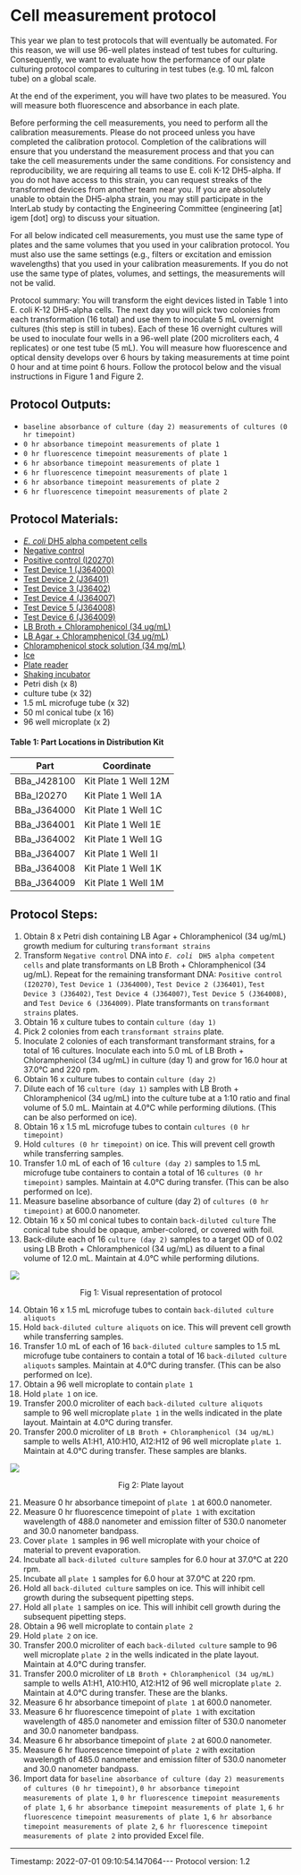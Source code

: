# Cell measurement protocol

This year we plan to test protocols that will eventually be automated. For this reason, we will use 96-well plates instead of test tubes for culturing. Consequently, we want to evaluate how the performance of our plate culturing protocol compares to culturing in test tubes (e.g. 10 mL falcon tube) on a global scale.

At the end of the experiment, you will have two plates to be measured. You will measure both fluorescence and absorbance in each plate.

Before performing the cell measurements, you need to perform all the calibration measurements. Please do not proceed unless you have completed the calibration protocol. Completion of the calibrations will ensure that you understand the measurement process and that you can take the cell measurements under the same conditions. For consistency and reproducibility, we are requiring all teams to use E. coli K-12 DH5-alpha. If you do not have access to this strain, you can request streaks of the transformed devices from another team near you. If you are absolutely unable to obtain the DH5-alpha strain, you may still participate in the InterLab study by contacting the Engineering Committee (engineering [at] igem [dot] org) to discuss your situation.

For all below indicated cell measurements, you must use the same type of plates and the same volumes that you used in your calibration protocol. You must also use the same settings (e.g., filters or excitation and emission wavelengths) that you used in your calibration measurements. If you do not use the same type of plates, volumes, and settings, the measurements will not be valid.

Protocol summary: You will transform the eight devices listed in Table 1 into E. coli K-12 DH5-alpha cells. The next day you will pick two colonies from each transformation (16 total) and use them to inoculate 5 mL overnight cultures (this step is still in tubes). Each of these 16 overnight cultures will be used to inoculate four wells in a 96-well plate (200 microliters each, 4 replicates) or one test tube (5 mL). You will measure how fluorescence and optical density develops over 6 hours by taking measurements at time point 0 hour and at time point 6 hours. Follow the protocol below and the visual instructions in Figure 1 and Figure 2.


## Protocol Outputs:
* `baseline absorbance of culture (day 2) measurements of cultures (0 hr timepoint)`
* `0 hr absorbance timepoint measurements of plate 1`
* `0 hr fluorescence timepoint measurements of plate 1`
* `6 hr absorbance timepoint measurements of plate 1`
* `6 hr fluorescence timepoint measurements of plate 1`
* `6 hr absorbance timepoint measurements of plate 2`
* `6 hr fluorescence timepoint measurements of plate 2`


## Protocol Materials:
* [_E. coli_ DH5 alpha competent cells](https://identifiers.org/taxonomy:668369)
* [Negative control](http://parts.igem.org/Part:BBa_J428100)
* [Positive control (I20270)](http://parts.igem.org/Part:BBa_I20270)
* [Test Device 1 (J364000)](http://parts.igem.org/Part:BBa_J364000)
* [Test Device 2 (J36401)](http://parts.igem.org/Part:BBa_J364001)
* [Test Device 3 (J36402)](http://parts.igem.org/Part:BBa_J364002)
* [Test Device 4 (J364007)](http://parts.igem.org/Part:BBa_J364007)
* [Test Device 5 (J364008)](http://parts.igem.org/Part:BBa_J364008)
* [Test Device 6 (J364009)](http://parts.igem.org/Part:BBa_J364009)
* [LB Broth + Chloramphenicol (34 ug/mL)]()
* [LB Agar + Chloramphenicol (34 ug/mL)]()
* [Chloramphenicol stock solution (34 mg/mL)](https://pubchem.ncbi.nlm.nih.gov/compound/5959)
* [Ice]()
* [Plate reader]()
* [Shaking incubator]()
* Petri dish (x 8)
* culture tube (x 32)
* 1.5 mL microfuge tube (x 32)
* 50 ml conical tube (x 16)
* 96 well microplate (x 2)


#### Table 1: Part Locations in Distribution Kit
| Part | Coordinate |
| ---- | -------------- |
|BBa_J428100|Kit Plate 1 Well 12M|
|BBa_I20270|Kit Plate 1 Well 1A|
|BBa_J364000|Kit Plate 1 Well 1C|
|BBa_J364001|Kit Plate 1 Well 1E|
|BBa_J364002|Kit Plate 1 Well 1G|
|BBa_J364007|Kit Plate 1 Well 1I|
|BBa_J364008|Kit Plate 1 Well 1K|
|BBa_J364009|Kit Plate 1 Well 1M|


## Protocol Steps:
1. Obtain 8 x Petri dish containing LB Agar + Chloramphenicol (34 ug/mL) growth medium for culturing `transformant strains`
2. Transform `Negative control` DNA into _`E. coli`_ ` DH5 alpha competent cells` and plate transformants on LB Broth + Chloramphenicol (34 ug/mL). Repeat for the remaining transformant DNA:  `Positive control (I20270)`, `Test Device 1 (J364000)`, `Test Device 2 (J36401)`, `Test Device 3 (J36402)`, `Test Device 4 (J364007)`, `Test Device 5 (J364008)`, and `Test Device 6 (J364009)`. Plate transformants on `transformant strains` plates.
3. Obtain 16 x culture tubes to contain `culture (day 1)`
4. Pick 2 colonies from each `transformant strains` plate.
5. Inoculate 2 colonies of each transformant transformant strains, for a total of 16 cultures. Inoculate each into 5.0 mL of LB Broth + Chloramphenicol (34 ug/mL) in culture (day 1) and grow for 16.0 hour at 37.0°C and 220 rpm.
6. Obtain 16 x culture tubes to contain `culture (day 2)`
7. Dilute each of 16 `culture (day 1)` samples with LB Broth + Chloramphenicol (34 ug/mL) into the culture tube at a 1:10 ratio and final volume of 5.0 mL. Maintain at 4.0°C while performing dilutions. (This can be also performed on ice).
8. Obtain 16 x 1.5 mL microfuge tubes to contain `cultures (0 hr timepoint)`
9. Hold `cultures (0 hr timepoint)` on ice. This will prevent cell growth while transferring samples.
10. Transfer 1.0 mL of each of 16 `culture (day 2)` samples to 1.5 mL microfuge tube containers to contain a total of 16 `cultures (0 hr timepoint)` samples. Maintain at 4.0°C during transfer. (This can be also performed on Ice).
11. Measure baseline absorbance of culture (day 2) of `cultures (0 hr timepoint)` at 600.0 nanometer.
12. Obtain 16 x 50 ml conical tubes to contain `back-diluted culture` The conical tube should be opaque, amber-colored, or covered with foil.
13. Back-dilute each of 16 `culture (day 2)` samples to a target OD of 0.02 using LB Broth + Chloramphenicol (34 ug/mL) as diluent to a final volume of 12.0 mL. Maintain at 4.0°C while performing dilutions.

![](/Users/bbartley/Dev/git/sd2/paml/examples/fig1_standard_protocol.png)
<p align="center">Fig 1: Visual representation of protocol</p>

14. Obtain 16 x 1.5 mL microfuge tubes to contain `back-diluted culture aliquots`
15. Hold `back-diluted culture aliquots` on ice. This will prevent cell growth while transferring samples.
16. Transfer 1.0 mL of each of 16 `back-diluted culture` samples to 1.5 mL microfuge tube containers to contain a total of 16 `back-diluted culture aliquots` samples. Maintain at 4.0°C during transfer. (This can be also performed on Ice).
17. Obtain a 96 well microplate to contain `plate 1`
18. Hold `plate 1` on ice.
19. Transfer 200.0 microliter of each `back-diluted culture aliquots` sample to 96 well microplate `plate 1` in the wells indicated in the plate layout.
 Maintain at 4.0°C during transfer.
20. Transfer 200.0 microliter of `LB Broth + Chloramphenicol (34 ug/mL)` sample to wells A1:H1, A10:H10, A12:H12 of  96 well microplate `plate 1`. Maintain at 4.0°C during transfer. These samples are blanks.

![](/Users/bbartley/Dev/git/sd2/paml/examples/fig2_cell_calibration.png)
<p align="center">Fig 2: Plate layout</p>

21. Measure 0 hr absorbance timepoint of `plate 1` at 600.0 nanometer.
22. Measure 0 hr fluorescence timepoint of `plate 1` with excitation wavelength of 488.0 nanometer and emission filter of 530.0 nanometer and 30.0 nanometer bandpass.
23. Cover `plate 1` samples in 96 well microplate with your choice of material to prevent evaporation.
24. Incubate all `back-diluted culture` samples for 6.0 hour at 37.0°C at 220 rpm.
25. Incubate all `plate 1` samples for 6.0 hour at 37.0°C at 220 rpm.
26. Hold all `back-diluted culture` samples on ice. This will inhibit cell growth during the subsequent pipetting steps.
27. Hold all `plate 1` samples on ice. This will inhibit cell growth during the subsequent pipetting steps.
28. Obtain a 96 well microplate to contain `plate 2`
29. Hold `plate 2` on ice.
30. Transfer 200.0 microliter of each `back-diluted culture` sample to 96 well microplate `plate 2` in the wells indicated in the plate layout.
 Maintain at 4.0°C during transfer.
31. Transfer 200.0 microliter of `LB Broth + Chloramphenicol (34 ug/mL)` sample to wells A1:H1, A10:H10, A12:H12 of  96 well microplate `plate 2`. Maintain at 4.0°C during transfer. These are the blanks.
32. Measure 6 hr absorbance timepoint of `plate 1` at 600.0 nanometer.
33. Measure 6 hr fluorescence timepoint of `plate 1` with excitation wavelength of 485.0 nanometer and emission filter of 530.0 nanometer and 30.0 nanometer bandpass.
34. Measure 6 hr absorbance timepoint of `plate 2` at 600.0 nanometer.
35. Measure 6 hr fluorescence timepoint of `plate 2` with excitation wavelength of 485.0 nanometer and emission filter of 530.0 nanometer and 30.0 nanometer bandpass.
36. Import data for `baseline absorbance of culture (day 2) measurements of cultures (0 hr timepoint)`, `0 hr absorbance timepoint measurements of plate 1`, `0 hr fluorescence timepoint measurements of plate 1`, `6 hr absorbance timepoint measurements of plate 1`, `6 hr fluorescence timepoint measurements of plate 1`, `6 hr absorbance timepoint measurements of plate 2`, `6 hr fluorescence timepoint measurements of plate 2` into provided Excel file.
---
Timestamp: 2022-07-01 09:10:54.147064---
Protocol version: 1.2